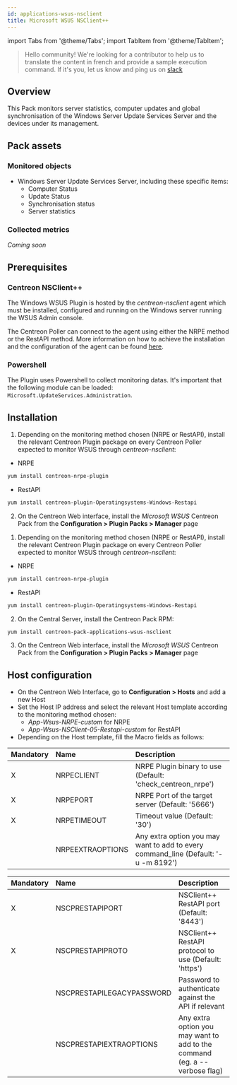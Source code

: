 ```yaml
---
id: applications-wsus-nsclient
title: Microsoft WSUS NSClient++
---
```

import Tabs from '@theme/Tabs';
import TabItem from '@theme/TabItem';


> Hello community! We're looking for a contributor to help us to translate the 
content in french and provide a sample execution command. If it's you, let us 
know and ping us on [slack](https://centreon.slack.com)

## Overview

This Pack monitors server statistics, computer updates and global synchronisation 
of the Windows Server Update Services Server and the devices under its management. 

## Pack assets

### Monitored objects

* Windows Server Update Services Server, including these specific items: 
    * Computer Status
    * Update Status
    * Synchronisation status 
    * Server statistics

### Collected metrics

*Coming soon*

## Prerequisites

### Centreon NSClient++

The Windows WSUS Plugin is hosted by the *centreon-nsclient* agent which must be 
installed, configured and running on the Windows server running the WSUS Admin console. 

The Centreon Poller can connect to the agent using either the NRPE method or the 
RestAPI method. More information on how to achieve the installation and the configuration 
of the agent can be found [here](../tutorials/centreon-nsclient-tutorial).

### Powershell

The Plugin uses Powershell to collect monitoring datas. It's important that the following
module can be loaded: `Microsoft.UpdateServices.Administration`.

## Installation 

<Tabs groupId="sync">
<TabItem value="Online IMP Licence & IT-100 Editions" label="Online IMP Licence & IT-100 Editions">

1. Depending on the monitoring method chosen (NRPE or RestAPI), install the relevant Centreon Plugin package on every Centreon
Poller expected to monitor WSUS through *centreon-nsclient*:

* NRPE

```bash
yum install centreon-nrpe-plugin
```

* RestAPI

```bash
yum install centreon-plugin-Operatingsystems-Windows-Restapi
```

2. On the Centreon Web interface, install the *Microsoft WSUS* Centreon Pack from the **Configuration > Plugin Packs > Manager** page

</TabItem>
<TabItem value="Offline IMP License" label="Offline IMP License">

1. Depending on the monitoring method chosen (NRPE or RestAPI), install the relevant Centreon Plugin package on every Centreon
Poller expected to monitor WSUS through *centreon-nsclient*:

* NRPE

```bash
yum install centreon-nrpe-plugin
```

* RestAPI

```bash
yum install centreon-plugin-Operatingsystems-Windows-Restapi
```

2. On the Central Server, install the Centreon Pack RPM:

```bash
yum install centreon-pack-applications-wsus-nsclient
```

3. On the Centreon Web interface, install the *Microsoft WSUS* Centreon Pack from the **Configuration > Plugin Packs > Manager** page

</TabItem>
</Tabs>

## Host configuration

* On the Centreon Web Interface, go to **Configuration > Hosts** and add a new Host
* Set the Host IP address and select the relevant Host template according to the monitoring method chosen:
    * *App-Wsus-NRPE-custom* for NRPE
    * *App-Wsus-NSClient-05-Restapi-custom* for RestAPI
* Depending on the Host template, fill the Macro fields as follows:

<Tabs groupId="sync">
<TabItem value="App-Wsus-NRPE-custom" label="App-Wsus-NRPE-custom">

| Mandatory | Name             | Description                                                                         |
|:----------|:-----------------|:------------------------------------------------------------------------------------|
| X         | NRPECLIENT       | NRPE Plugin binary to use (Default: 'check_centreon_nrpe')                          |
| X         | NRPEPORT         | NRPE Port of the target server (Default: '5666')                                    |
| X         | NRPETIMEOUT      | Timeout value (Default: '30')                                                       |
|           | NRPEEXTRAOPTIONS | Any extra option you may want to add to every command\_line (Default: '-u -m 8192') |

</TabItem>
<TabItem value="App-Wsus-NSClient-05-Restapi-custom" label="App-Wsus-NSClient-05-Restapi-custom">

| Mandatory | Name                      | Description                                                                |
|:----------|:--------------------------|:-------------------------------------------------------------------------- |
| X         | NSCPRESTAPIPORT           | NSClient++ RestAPI port (Default: '8443')                                  |
| X         | NSCPRESTAPIPROTO          | NSClient++ RestAPI protocol to use (Default: 'https')                      |
|           | NSCPRESTAPILEGACYPASSWORD | Password to authenticate against the API if relevant                       |
|           | NSCPRESTAPIEXTRAOPTIONS   | Any extra option you may want to add to the command (eg. a --verbose flag) |

</TabItem>
</Tabs>
